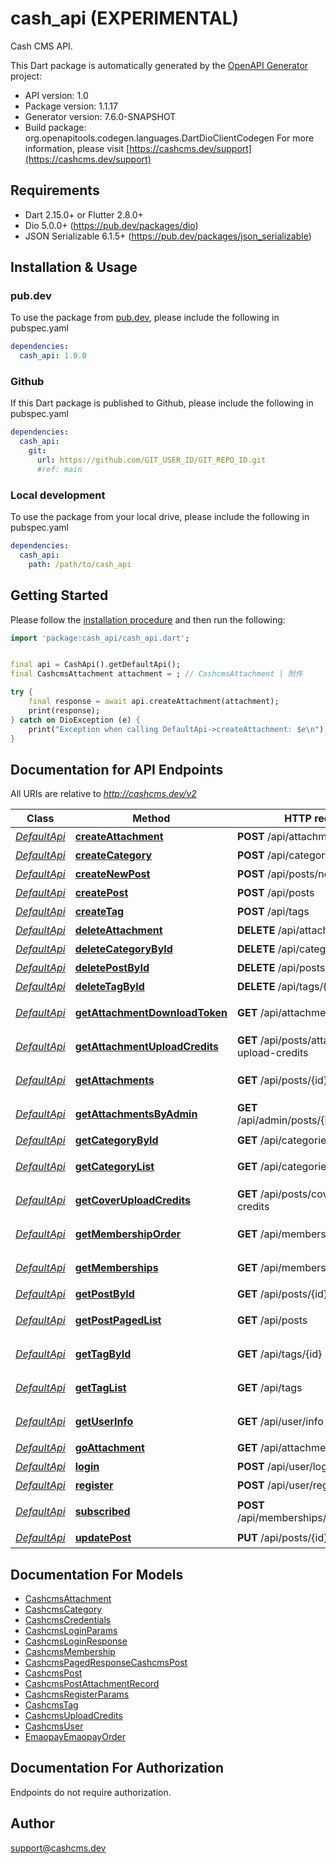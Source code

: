 # cash_api (EXPERIMENTAL)
Cash CMS API.

This Dart package is automatically generated by the [OpenAPI Generator](https://openapi-generator.tech) project:

- API version: 1.0
- Package version: 1.1.17
- Generator version: 7.6.0-SNAPSHOT
- Build package: org.openapitools.codegen.languages.DartDioClientCodegen
For more information, please visit [https://cashcms.dev/support](https://cashcms.dev/support)

## Requirements

* Dart 2.15.0+ or Flutter 2.8.0+
* Dio 5.0.0+ (https://pub.dev/packages/dio)
* JSON Serializable 6.1.5+ (https://pub.dev/packages/json_serializable)

## Installation & Usage

### pub.dev
To use the package from [pub.dev](https://pub.dev), please include the following in pubspec.yaml
```yaml
dependencies:
  cash_api: 1.0.0
```

### Github
If this Dart package is published to Github, please include the following in pubspec.yaml
```yaml
dependencies:
  cash_api:
    git:
      url: https://github.com/GIT_USER_ID/GIT_REPO_ID.git
      #ref: main
```

### Local development
To use the package from your local drive, please include the following in pubspec.yaml
```yaml
dependencies:
  cash_api:
    path: /path/to/cash_api
```

## Getting Started

Please follow the [installation procedure](#installation--usage) and then run the following:

```dart
import 'package:cash_api/cash_api.dart';


final api = CashApi().getDefaultApi();
final CashcmsAttachment attachment = ; // CashcmsAttachment | 附件

try {
    final response = await api.createAttachment(attachment);
    print(response);
} catch on DioException (e) {
    print("Exception when calling DefaultApi->createAttachment: $e\n");
}

```

## Documentation for API Endpoints

All URIs are relative to *http://cashcms.dev/v2*

Class | Method | HTTP request | Description
------------ | ------------- | ------------- | -------------
[*DefaultApi*](doc/DefaultApi.md) | [**createAttachment**](doc/DefaultApi.md#createattachment) | **POST** /api/attachments | 创建附件
[*DefaultApi*](doc/DefaultApi.md) | [**createCategory**](doc/DefaultApi.md#createcategory) | **POST** /api/categories | 创建分类
[*DefaultApi*](doc/DefaultApi.md) | [**createNewPost**](doc/DefaultApi.md#createnewpost) | **POST** /api/posts/new | 创建新文章
[*DefaultApi*](doc/DefaultApi.md) | [**createPost**](doc/DefaultApi.md#createpost) | **POST** /api/posts | 创建文章
[*DefaultApi*](doc/DefaultApi.md) | [**createTag**](doc/DefaultApi.md#createtag) | **POST** /api/tags | 创建标签
[*DefaultApi*](doc/DefaultApi.md) | [**deleteAttachment**](doc/DefaultApi.md#deleteattachment) | **DELETE** /api/attachments/{id} | 删除附件
[*DefaultApi*](doc/DefaultApi.md) | [**deleteCategoryById**](doc/DefaultApi.md#deletecategorybyid) | **DELETE** /api/categories/{id} | 删除分类
[*DefaultApi*](doc/DefaultApi.md) | [**deletePostById**](doc/DefaultApi.md#deletepostbyid) | **DELETE** /api/posts/{id} | 删除文章
[*DefaultApi*](doc/DefaultApi.md) | [**deleteTagById**](doc/DefaultApi.md#deletetagbyid) | **DELETE** /api/tags/{id} | 删除标签
[*DefaultApi*](doc/DefaultApi.md) | [**getAttachmentDownloadToken**](doc/DefaultApi.md#getattachmentdownloadtoken) | **GET** /api/attachments/{id}/token | 获取附件下载 Token
[*DefaultApi*](doc/DefaultApi.md) | [**getAttachmentUploadCredits**](doc/DefaultApi.md#getattachmentuploadcredits) | **GET** /api/posts/attachment-upload-credits | 获取附件上传凭证
[*DefaultApi*](doc/DefaultApi.md) | [**getAttachments**](doc/DefaultApi.md#getattachments) | **GET** /api/posts/{id}/attachments | 获取附件下载地址
[*DefaultApi*](doc/DefaultApi.md) | [**getAttachmentsByAdmin**](doc/DefaultApi.md#getattachmentsbyadmin) | **GET** /api/admin/posts/{id}/attachments | 管理员获取附件列表
[*DefaultApi*](doc/DefaultApi.md) | [**getCategoryById**](doc/DefaultApi.md#getcategorybyid) | **GET** /api/categories/{name} | 获取分类
[*DefaultApi*](doc/DefaultApi.md) | [**getCategoryList**](doc/DefaultApi.md#getcategorylist) | **GET** /api/categories | 获取分类列表
[*DefaultApi*](doc/DefaultApi.md) | [**getCoverUploadCredits**](doc/DefaultApi.md#getcoveruploadcredits) | **GET** /api/posts/cover-upload-credits | 获取封面上传凭证
[*DefaultApi*](doc/DefaultApi.md) | [**getMembershipOrder**](doc/DefaultApi.md#getmembershiporder) | **GET** /api/memberships/order | 获取会员订阅订单
[*DefaultApi*](doc/DefaultApi.md) | [**getMemberships**](doc/DefaultApi.md#getmemberships) | **GET** /api/memberships | 获取会员订阅计划
[*DefaultApi*](doc/DefaultApi.md) | [**getPostById**](doc/DefaultApi.md#getpostbyid) | **GET** /api/posts/{id} | 获取文章
[*DefaultApi*](doc/DefaultApi.md) | [**getPostPagedList**](doc/DefaultApi.md#getpostpagedlist) | **GET** /api/posts | 获取文章列表
[*DefaultApi*](doc/DefaultApi.md) | [**getTagById**](doc/DefaultApi.md#gettagbyid) | **GET** /api/tags/{id} | 获取标签信息
[*DefaultApi*](doc/DefaultApi.md) | [**getTagList**](doc/DefaultApi.md#gettaglist) | **GET** /api/tags | 获取标签列表
[*DefaultApi*](doc/DefaultApi.md) | [**getUserInfo**](doc/DefaultApi.md#getuserinfo) | **GET** /api/user/info | 获取用户信息
[*DefaultApi*](doc/DefaultApi.md) | [**goAttachment**](doc/DefaultApi.md#goattachment) | **GET** /api/attachments/go/{id} | 下载附件
[*DefaultApi*](doc/DefaultApi.md) | [**login**](doc/DefaultApi.md#login) | **POST** /api/user/login | 登录
[*DefaultApi*](doc/DefaultApi.md) | [**register**](doc/DefaultApi.md#register) | **POST** /api/user/register | 注册
[*DefaultApi*](doc/DefaultApi.md) | [**subscribed**](doc/DefaultApi.md#subscribed) | **POST** /api/memberships/subscribed | 订阅通知回调
[*DefaultApi*](doc/DefaultApi.md) | [**updatePost**](doc/DefaultApi.md#updatepost) | **PUT** /api/posts/{id} | 更新文章


## Documentation For Models

 - [CashcmsAttachment](doc/CashcmsAttachment.md)
 - [CashcmsCategory](doc/CashcmsCategory.md)
 - [CashcmsCredentials](doc/CashcmsCredentials.md)
 - [CashcmsLoginParams](doc/CashcmsLoginParams.md)
 - [CashcmsLoginResponse](doc/CashcmsLoginResponse.md)
 - [CashcmsMembership](doc/CashcmsMembership.md)
 - [CashcmsPagedResponseCashcmsPost](doc/CashcmsPagedResponseCashcmsPost.md)
 - [CashcmsPost](doc/CashcmsPost.md)
 - [CashcmsPostAttachmentRecord](doc/CashcmsPostAttachmentRecord.md)
 - [CashcmsRegisterParams](doc/CashcmsRegisterParams.md)
 - [CashcmsTag](doc/CashcmsTag.md)
 - [CashcmsUploadCredits](doc/CashcmsUploadCredits.md)
 - [CashcmsUser](doc/CashcmsUser.md)
 - [EmaopayEmaopayOrder](doc/EmaopayEmaopayOrder.md)


## Documentation For Authorization

Endpoints do not require authorization.


## Author

support@cashcms.dev

